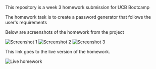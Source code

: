 This repository is a week 3 homework submission for UCB Bootcamp

The homework task is to create a password generator that follows the user's requirements

Below are screenshots of the homework from the project

![Screenshot 1](./screenshots/ss1)
![Screenshot 2](./screenshots/ss2)
![Screenshot 3](./screenshots/ss3)

This link goes to the live version of the homework.

![Live homework](https://berjonbatistiana.github.io/Homework-3/)

